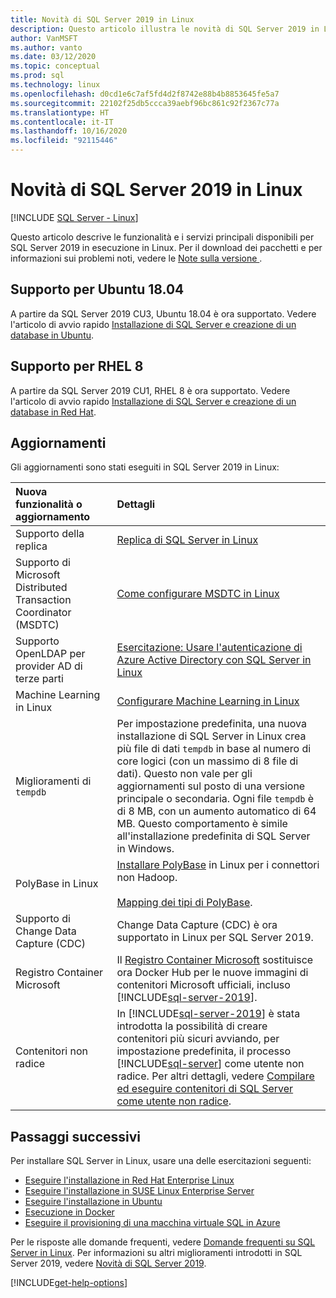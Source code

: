 ```yaml
---
title: Novità di SQL Server 2019 in Linux
description: Questo articolo illustra le novità di SQL Server 2019 in Linux.
author: VanMSFT
ms.author: vanto
ms.date: 03/12/2020
ms.topic: conceptual
ms.prod: sql
ms.technology: linux
ms.openlocfilehash: d0cd1e6c7af5fd4d2f8742e88b4b8853645fe5a7
ms.sourcegitcommit: 22102f25db5ccca39aebf96bc861c92f2367c77a
ms.translationtype: HT
ms.contentlocale: it-IT
ms.lasthandoff: 10/16/2020
ms.locfileid: "92115446"
---
```

# <a name="whats-new-for-sql-server-2019-on-linux"></a>Novità di SQL Server 2019 in Linux

[!INCLUDE [SQL Server - Linux](../includes/applies-to-version/sql-linux.md)]

Questo articolo descrive le funzionalità e i servizi principali disponibili per SQL Server 2019 in esecuzione in Linux. Per il download dei pacchetti e per informazioni sui problemi noti, vedere le [Note sulla versione ](sql-server-linux-release-notes-2019.md?view=sql-server-linux-ver15).

## <a name="ubuntu-1804-supported"></a>Supporto per Ubuntu 18.04

A partire da SQL Server 2019 CU3, Ubuntu 18.04 è ora supportato. Vedere l'articolo di avvio rapido [Installazione di SQL Server e creazione di un database in Ubuntu](quickstart-install-connect-ubuntu.md?view=sql-server-linux-ver15).

## <a name="rhel-8-supported"></a>Supporto per RHEL 8

A partire da SQL Server 2019 CU1, RHEL 8 è ora supportato. Vedere l'articolo di avvio rapido [Installazione di SQL Server e creazione di un database in Red Hat](quickstart-install-connect-red-hat.md?view=sql-server-linux-ver15).

## <a name="updates"></a>Aggiornamenti

Gli aggiornamenti sono stati eseguiti in SQL Server 2019 in Linux:

| Nuova funzionalità o aggiornamento | Dettagli |
|:-----|:-----|
|Supporto della replica |[Replica di SQL Server in Linux](sql-server-linux-replication.md)
|Supporto di Microsoft Distributed Transaction Coordinator (MSDTC) |[Come configurare MSDTC in Linux](sql-server-linux-configure-msdtc.md) |
|Supporto OpenLDAP per provider AD di terze parti |[Esercitazione: Usare l'autenticazione di Azure Active Directory con SQL Server in Linux](sql-server-linux-active-directory-authentication.md) |
|Machine Learning in Linux |[Configurare Machine Learning in Linux](sql-server-linux-setup-machine-learning.md) |
|Miglioramenti di `tempdb` | Per impostazione predefinita, una nuova installazione di SQL Server in Linux crea più file di dati `tempdb` in base al numero di core logici (con un massimo di 8 file di dati). Questo non vale per gli aggiornamenti sul posto di una versione principale o secondaria. Ogni file `tempdb` è di 8 MB, con un aumento automatico di 64 MB. Questo comportamento è simile all'installazione predefinita di SQL Server in Windows. |
| PolyBase in Linux | [Installare PolyBase](../relational-databases/polybase/polybase-linux-setup.md) in Linux per i connettori non Hadoop.<br/><br/>[Mapping dei tipi di PolyBase](../relational-databases/polybase/polybase-type-mapping.md). |
| Supporto di Change Data Capture (CDC) | Change Data Capture (CDC) è ora supportato in Linux per SQL Server 2019. |
| Registro Container Microsoft | Il [Registro Container Microsoft](https://azure.microsoft.com/blog/microsoft-syndicates-container-catalog/) sostituisce ora Docker Hub per le nuove immagini di contenitori Microsoft ufficiali, incluso [!INCLUDE[sql-server-2019](../includes/sssqlv15-md.md)]. |
| Contenitori non radice | In [!INCLUDE[sql-server-2019](../includes/sssqlv15-md.md)] è stata introdotta la possibilità di creare contenitori più sicuri avviando, per impostazione predefinita, il processo [!INCLUDE[sql-server](../includes/ssnoversion-md.md)] come utente non radice. Per altri dettagli, vedere [Compilare ed eseguire contenitori di SQL Server come utente non radice](./sql-server-linux-docker-container-security.md#buildnonrootcontainer). |

## <a name="next-steps"></a>Passaggi successivi

Per installare SQL Server in Linux, usare una delle esercitazioni seguenti:

- [Eseguire l'installazione in Red Hat Enterprise Linux](quickstart-install-connect-red-hat.md?view=sql-server-linux-ver15)
- [Eseguire l'installazione in SUSE Linux Enterprise Server](quickstart-install-connect-suse.md?view=sql-server-linux-ver15)
- [Eseguire l'installazione in Ubuntu](quickstart-install-connect-ubuntu.md?view=sql-server-linux-ver15)
- [Esecuzione in Docker](quickstart-install-connect-docker.md?view=sql-server-linux-ver15)
- [Eseguire il provisioning di una macchina virtuale SQL in Azure](/azure/virtual-machines/linux/sql/provision-sql-server-linux-virtual-machine?toc=/sql/toc/toc.json)

Per le risposte alle domande frequenti, vedere [Domande frequenti su SQL Server in Linux](sql-server-linux-faq.md). Per informazioni su altri miglioramenti introdotti in SQL Server 2019, vedere [Novità di SQL Server 2019](../sql-server/what-s-new-in-sql-server-ver15.md?view=sql-server-ver15).

[!INCLUDE[get-help-options](../includes/paragraph-content/get-help-options.md)]